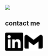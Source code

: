 
[![](./imagenes/HI.gif)](https://xaviercomi.github.io/xaviercomi/)
## contact me
<a href="https://www.linkedin.com/in/xaviercomi/"><img src="./icons/linkedin.svg" width="60" height="60"></a>
<a href="mailto: xaviercomi@gmail.com"><img src="./icons/gmail.svg" width="60" height="60"></a>
